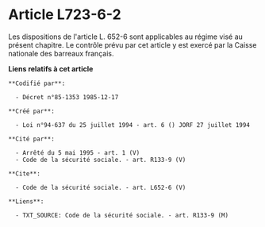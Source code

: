 # Article L723-6-2

Les dispositions de l'article L. 652-6 sont applicables au régime visé au présent chapitre. Le contrôle prévu par cet article
y est exercé par la Caisse nationale des barreaux français.

**Liens relatifs à cet article**

	**Codifié par**:

	  - Décret n°85-1353 1985-12-17

	**Créé par**:

	  - Loi n°94-637 du 25 juillet 1994 - art. 6 () JORF 27 juillet 1994

	**Cité par**:

	  - Arrêté du 5 mai 1995 - art. 1 (V)
	  - Code de la sécurité sociale. - art. R133-9 (V)

	**Cite**:

	  - Code de la sécurité sociale. - art. L652-6 (V)

	**Liens**:

	  - TXT_SOURCE: Code de la sécurité sociale. - art. R133-9 (M)
